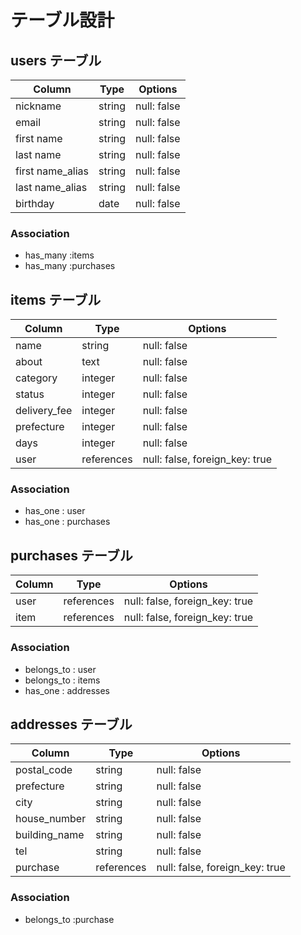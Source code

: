 # テーブル設計

## users テーブル

| Column                 | Type      | Options     |
| ---------------------- | --------- | ----------- |
| nickname	             | string    | null: false |
| email	                 | string    | null: false |
| first name	           | string    | null: false |
| last name              | string    | null: false |
| first name_alias       | string    | null: false |
| last name_alias        | string    | null: false |
| birthday               | date      | null: false |


### Association

- has_many :items
- has_many :purchases


## items テーブル

| Column                 | Type       | Options                        |
| ---------------------- | ---------- | ------------------------------ |
| name                   | string     | null: false                    |
| about                  | text       | null: false                    |
| category               | integer    | null: false                    | 
| status                 | integer    | null: false                    |
| delivery_fee           | integer    | null: false                    |
| prefecture             | integer    | null: false                    |
| days                   | integer    | null: false                    |    
| user                   | references | null: false, foreign_key: true |  

### Association

- has_one : user
- has_one : purchases

## purchases テーブル

| Column                 | Type       | Options                        |
| ---------------------- | ---------- | ------------------------------ |
| user                   | references | null: false, foreign_key: true |  
| item                   | references | null: false, foreign_key: true |  

### Association

- belongs_to : user
- belongs_to : items
- has_one : addresses

## addresses テーブル

| Column                 | Type       | Options                        |
| ---------------------- | ---------- | ------------------------------ |
| postal_code            | string     | null: false                    |
| prefecture             | string     | null: false                    |
| city                   | string     | null: false                    |
| house_number           | string     | null: false                    |
| building_name          | string     | null: false                    |
| tel                    | string     | null: false                    |  
| purchase               | references | null: false, foreign_key: true |  

### Association
- belongs_to :purchase

